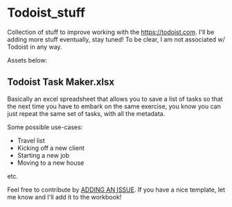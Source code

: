 # Todoist_stuff
Collection of stuff to improve working with the https://todoist.com. I'll be adding more stuff eventually, stay tuned! To be clear, I am not associated w/ Todoist in any way.

Assets below:

## Todoist Task Maker.xlsx
Basically an excel spreadsheet that allows you to save a list of tasks so that the next time you have to embark on the same exercise, you know you can just repeat the same set of tasks, with all the metadata.

Some possible use-cases:
 - Travel list
 - Kicking off a new client
 - Starting a new job
 - Moving to a new house

etc.

Feel free to contribute by [ADDING AN ISSUE](https://github.com/DataStrategist/Todoist_stuff/issues). If you have a nice template, let me know and I'll add it to the workbook!
